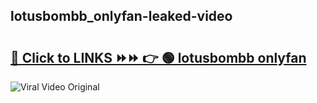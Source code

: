 
 ## lotusbombb_onlyfan-leaked-video 

# <h2><a href="https://clipsfans.com/lotusbombb_onlyfan&ref=git">🔗 Click to LINKS ⏩⏩ 👉 🟢 lotusbombb onlyfan </a></h2>

<a href="https://clipsfans.com/lotusbombb_onlyfan&ref=git" rel="nofollow" data-target="animated-image.originalLink"><img src="https://i.ibb.co.com/xMMVF88/686577567.gif" alt="Viral Video Original" style="max-width: 100%; display: inline-block;" data-target="animated-image.originalImage"></a>
